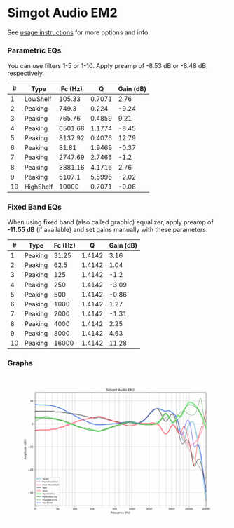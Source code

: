 # Simgot Audio EM2
See [usage instructions](https://github.com/jaakkopasanen/AutoEq#usage) for more options and info.

### Parametric EQs
You can use filters 1-5 or 1-10. Apply preamp of -8.53 dB or -8.48 dB, respectively.

|   # | Type      |   Fc (Hz) |      Q |   Gain (dB) |
|-----|-----------|-----------|--------|-------------|
|   1 | LowShelf  |    105.33 | 0.7071 |        2.76 |
|   2 | Peaking   |    749.3  | 0.224  |       -9.24 |
|   3 | Peaking   |    765.76 | 0.4859 |        9.21 |
|   4 | Peaking   |   6501.68 | 1.1774 |       -8.45 |
|   5 | Peaking   |   8137.92 | 0.4076 |       12.79 |
|   6 | Peaking   |     81.81 | 1.9469 |       -0.37 |
|   7 | Peaking   |   2747.69 | 2.7466 |       -1.2  |
|   8 | Peaking   |   3881.16 | 4.1716 |        2.76 |
|   9 | Peaking   |   5107.1  | 5.5996 |       -2.02 |
|  10 | HighShelf |  10000    | 0.7071 |       -0.08 |

### Fixed Band EQs
When using fixed band (also called graphic) equalizer, apply preamp of **-11.55 dB** (if available) and set gains manually with these parameters.

|   # | Type    |   Fc (Hz) |      Q |   Gain (dB) |
|-----|---------|-----------|--------|-------------|
|   1 | Peaking |     31.25 | 1.4142 |        3.16 |
|   2 | Peaking |     62.5  | 1.4142 |        1.04 |
|   3 | Peaking |    125    | 1.4142 |       -1.2  |
|   4 | Peaking |    250    | 1.4142 |       -3.09 |
|   5 | Peaking |    500    | 1.4142 |       -0.86 |
|   6 | Peaking |   1000    | 1.4142 |        1.27 |
|   7 | Peaking |   2000    | 1.4142 |       -1.31 |
|   8 | Peaking |   4000    | 1.4142 |        2.25 |
|   9 | Peaking |   8000    | 1.4142 |        4.63 |
|  10 | Peaking |  16000    | 1.4142 |       11.28 |

### Graphs
![](./Simgot%20Audio%20EM2.png)
